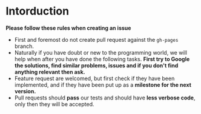 Intorduction
=========
**Please follow these rules when creating an issue**
+ First and foremost do not create pull request against the `gh-pages` branch.
+ Naturally if you have doubt or new to the programming world, we will help when after you have done the following tasks. **First try to Google the solutions, find similar problems, issues and if you don't find anything relevant then ask.**
+ Feature request are welcomed, but first check if they have been implemented, and if they have been put up as a **milestone for the next version.**
+ Pull requests should **pass** our tests and should have **less verbose code**, only then they will be accepted.
